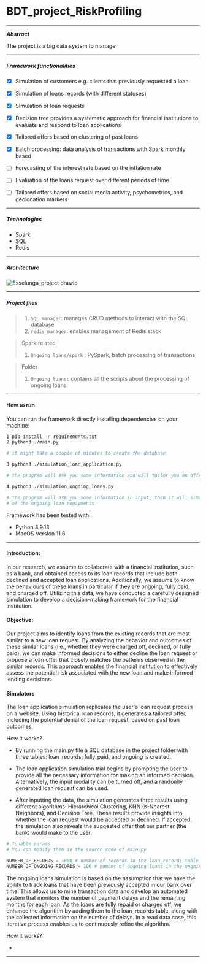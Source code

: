 # BDT_project_RiskProfiling

---

***Abstract***

The project is a big data system to manage

---

##### Framework functionalities


- [x] Simulation of customers e.g. clients that previously requested a loan

- [x] Simulation of loans records (with different statuses)

- [x] Simulation of loan requests

- [x] Decision tree provides a systematic approach for financial institutions to evaluate and respond to loan applications
      
- [x] Tailored offers based on clustering of past loans 

- [x] Batch processing: data analysis of transactions with Spark monthly based

- [ ] Forecasting of the interest rate based on the inflation rate

- [ ] Evaluation of the loans request over different periods of time

- [ ] Tailored offers based on social media activity, psychometrics, and geolocation markers 

  

---

##### Technologies

+ Spark
+ SQL
+ Redis

---

##### Architecture

![Esselunga_project drawio](https://user-images.githubusercontent.com/61838905/176533733-2c342f80-1883-4be3-8182-f263f1c4420c.png)



---



##### Project files

> 1. `SQL_manager`:  manages CRUD methods to interact with the SQL database
> 2. `redis_manager`: enables management of Redis stack



> Spark related
>
> 1. `Ongoing_loans/spark` : PySpark, batch processing of transactions



> Folder
>
> 1. `Ongoing_loans:` contains all the scripts about the processing of ongoing loans


---

#### How to run

You can run the framework directly installing dependencies on your machine:

```bash
1 pip install -r requirements.txt 
2 python3 ./main.py

# it might take a couple of minutes to create the database

3 python3 ./simulation_loan_application.py

# The program will ask you some information and will tailor you an offer

4 python3 ./simulation_ongoing_loans.py

# The program will ask you some information in input, then it will simulate n months of transaction and count payments and delays 
# of the ongoing loan repayments
```

Framework has been tested with:

- Python 3.9.13
- MacOS Version 11.6

---

#### Introduction: 

In our research, we assume to collaborate with a financial institution, such as a bank, and obtained access to its loan records that include both declined and accepted loan applications. Additionally, we assume to know the behaviours of these loans in particular  if they are ongoing, fully paid, and charged off. Utilizing this data, we have conducted a carefully designed simulation to develop a decision-making framework for the financial institution.

#### Objective: 

Our project aims to identify loans from the existing records that are most similar to a new loan request. By analyzing the behavior and outcomes of these similar loans (i.e., whether they were charged off, declined, or fully paid), we can make informed decisions to either decline the loan request or propose a loan offer that closely matches the patterns observed in the similar records. This approach enables the financial institution to effectively assess the potential risk associated with the new loan and make informed lending decisions.

#### Simulators

The loan application simulation replicates the user's loan request process on a website. Using historical loan records, it generates a tailored offer, including the potential denial of the loan request, based on past loan outcomes.


How it works?

- By running the main.py file a SQL database in the project folder with three tables: loan_records, fully_paid, and ongoing is created.

- The loan application simulation trial begins by prompting the user to provide all the necessary information for making an informed decision. Alternatively, the input modality can be turned off, and a randomly generated loan request can be used.

- After inputting the data, the simulation generates three results using different algorithms: Hierarchical Clustering, KNN (K-Nearest Neighbors), and Decision Tree. These results provide insights into whether the loan request would be accepted or declined. If accepted, the simulation also reveals the suggested offer that our partner (the bank) would make to the user.

```python
# Tunable params
# You can modify them in the source code of main.py

NUMBER_OF_RECORDS = 1000 # number of records in the loan_records table
NUMBER_OF_ONGOING_RECORDS = 100 # number of ongoing loans in the ongoing table 
```

The ongoing loans simulation is based on the assumption that we have the ability to track loans that have been previously accepted in our bank over time. This allows us to mine transaction data and develop an automated system that monitors the number of payment delays and the remaining months for each loan. As the loans are fully repaid  or charged off, we enhance the algorithm by adding them to the loan_records table, along with the collected information on the number of delays. In a read data case, this iterative process enables us to continuously refine the algorithm.

How it works?

- 

---


